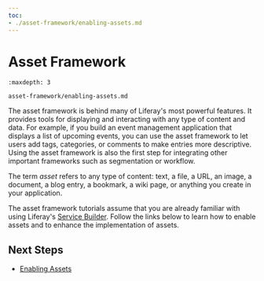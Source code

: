 ```yaml
---
toc:
- ./asset-framework/enabling-assets.md
---
```

# Asset Framework

```{toctree}
:maxdepth: 3

asset-framework/enabling-assets.md
```

The asset framework is behind many of Liferay's most powerful features. It provides tools for displaying and interacting with any type of content and data. For example, if you build an event management application that displays a list of upcoming events, you can use the asset framework to let users add tags, categories, or comments to make entries more descriptive. Using the asset framework is also the first step for integrating other important frameworks such as segmentation or workflow.

The term *asset* refers to any type of content: text, a file, a URL, an image, a document, a blog entry, a bookmark, a wiki page, or anything you create in your application.

The asset framework tutorials assume that you are already familiar with using Liferay's [Service Builder](./service-builder.md). Follow the links below to learn how to enable assets and to enhance the implementation of assets.

## Next Steps

- [Enabling Assets](./asset-framework/enabling-assets.md)
